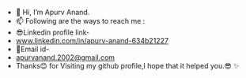 - 👋 Hi, I’m Apurv Anand.
- 📫 Following are the ways to reach me :
- 😎Linkedin profile link-
- www.linkedin.com/in/apurv-anand-634b21227
- 📠Email id-
- apurvanand.2002@gmail.com
- Thanks😊 for Visiting my github profile,I hope that it helped you.😎 ✨

<!---
apurvanand-2002/apurvanand-2002 is a ✨ special ✨ repository because its `README.md` (this file) appears on your GitHub profile.
You can click the Preview link to take a look at your changes.
--->
